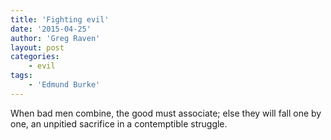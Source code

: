 ```yaml
---
title: 'Fighting evil'
date: '2015-04-25'
author: 'Greg Raven'
layout: post
categories:
    - evil
tags:
    - 'Edmund Burke'
---
```


When bad men combine, the good must associate; else they will fall one by one, an unpitied sacrifice in a contemptible struggle.